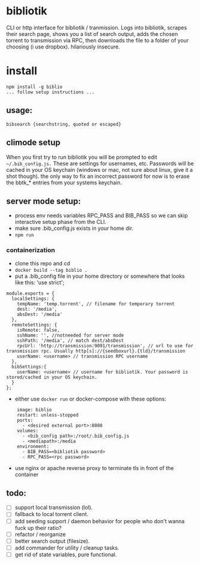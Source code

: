 # bibliotik
CLI or http interface for bibliotik / tranmission. Logs into bibliotik, scrapes their search page, shows you a list of search output, adds the chosen torrent to transmission via RPC, then downloads the file to a folder of your choosing (i use dropbox). hilariously insecure.

# install
```
npm install -g biblio
... follow setup instructions ...
```

## usage:
```
bibsearch {searchstring, quoted or escaped}
```

## climode setup
When you first try to run bibliotik you will be prompted to edit `~/.bib_config.js.` These are settings for usernames, etc. Passwords will be cached in your OS keychain (windows or mac, not sure about linux, give it a shot though). the only way to fix an incorrect password for now is to erase the bbtk_* entries from your systems keychain.


## server mode setup:
- process env needs variables RPC_PASS and BIB_PASS so we can skip interactive setup phase from the CLI.
- make sure .bib_config.js exists in your home dir.
- `npm run`

### containerization
- clone this repo and cd
- `docker build --tag biblio .`
- put a .bib_config file in your home directory or somewhere that looks like this:
'use strict';
```
module.exports = {
  localSettings: {
    tempName: 'temp.torrent', // filename for temporary torrent
    dest: '/media',
    absDest: '/media'
  },
  remoteSettings: {
    isRemote: false,
    sshName: '', //notneeded for server mode
    sshPath: '/media', // match dest/absDest
    rpcUrl: 'http://transmission:9091/transmission', // url to use for transmission rpc. Usually http[s]://{seedboxurl}.{tld}/transmission
    userName: <username> // transmission RPC username
  },
  bibSettings:{
    userName: <username> // username for bibliotik. Your password is stored/cached in your OS keychain.
  }
};
```

- either use `docker run` or docker-compose with these options: 
```  bibliotik:
    image: biblio
    restart: unless-stopped
    ports:
      - <desired external port>:8080
    volumes:
      - <bib_config path>:/root/.bib_config.js
      - <mediapath>:/media
    environment:
      - BIB_PASS=<bibliotik password>
      - RPC_PASS=<rpc password>
```
- use nginx or apache reverse proxy to terminate tls in front of the container

## todo:
- [ ] support local transmission (lol).
- [ ] fallback to local torrent client. 
- [ ] add seeding support / daemon behavior for people who don't wanna fuck up their ratio?
- [ ] refactor / reorganize
- [ ] better search output (filesize).
- [ ] add commander for utility / cleanup tasks.
- [ ] get rid of state variables, pure functional.
